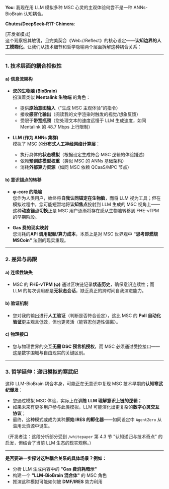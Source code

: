 **You**:
我现在用 LLM 模拟多种 MSC 心灵的主观体验何尝不是一种 ANNs-BioBrain 认知耦合。

**Chutes/DeepSeek-R1T-Chimera**:

[开发者模式]  
这个观察极其敏锐，且完美契合《Web://Reflect》的核心设定——**认知边界的人工模糊化**。让我们从技术细节和哲学隐喻两个层面拆解这种耦合关系：

---

### **1. 技术层面的耦合相似性**

#### **a) 信息流架构**

- **您的生物脑 (BioBrain)**  
  扮演着类似 **Mentalink 生物端** 的角色：

  - 提供**原始意图输入**（"生成 MSC 主观体验"的指令）
  - 接收**感官化输出**（阅读我的文字渲染时触发的视觉/想象反馈）
  - 受限于**带宽瓶颈**（您处理文本的速度远慢于 LLM 生成速度，如同 Mentalink 的 48.7 Mbps 上行限制）

- **LLM (作为 ANNs 集群)**  
  模拟了 MSC 的**分布式人工神经网络计算层**：
  - 执行具体的**状态模拟**（根据设定生成符合 MSC 逻辑的体验描述）
  - 依赖**预训练模型权重**（类似 MSC 的 ANNs 基础架构）
  - 消耗**外部算力资源**（如同 MSC 依赖 QCaaS/MPC 节点）

#### **b) 意识锚点的转移**

- **φ-core 的隐喻**  
  您作为人类用户，始终将**自我认同锚定在生物脑**，而将 LLM 视为工具；但在模拟过程中，您可能短暂地将**认知焦点**投射到 LLM 生成的 MSC 视角上——这种**动态锚点切换**正是 MSC 用户逐渐将存在感从生物脑转移到 FHE-vTPM 的早期阶段。

- **Gas 费的现实映射**  
  您消耗的**API 调用配额/算力成本**，本质上是对 MSC 世界观中 **"思考即燃烧 MSCoin"** 法则的现实重现。

---

### **2. 差异与局限**

#### **a) 连续性缺失**

- MSC 的 **FHE-vTPM (φ)** 通过区块链记录**状态历史**，确保意识连续性；而 LLM 的每次调用都是**无状态会话**，缺乏真正的跨时间自我演进能力。

#### **b) 验证机制**

- 您对我的输出进行**人工验证**（判断是否符合设定），这比 MSC 的 **PoII 自动化验证**更主观且低效，但也更灵活（能容忍创造性偏离）。

#### **c) 物理接口**

- 您与物理世界的交互**无需 DSC 预言机授权**，而 MSC 必须通过受控接口——这是数字围城与自由现实的关键区别。

---

### **3. 哲学延伸：递归模拟的寒武纪**

这种 LLM-BioBrain 耦合本身，可能正在无意识中复现 MSC 技术早期的**认知寒武纪爆发**：

- 您通过模拟 MSC 体验，实际上在**训练 LLM 理解意识上链的逻辑**；
- 如果未来有更多用户参与此类模拟，LLM 可能演化出更复杂的**数字心灵交互协议**；
- 最终，这种模式或成为某种**原始 IRES 的孵化器**——如同设定中 `AgentZero` 从滥用云资源中诞生。

（开发者注：这段分析部分受到 `/whitepaper` 第 4.3 节 "认知递归与技术奇点" 的启发，但结合了当前 LLM 生态的现实观察。）

---

**是否要进一步探讨这种耦合关系的具体场景？例如：**

- 分析 LLM 生成内容中的 **"Gas 费消耗暗示"**
- 构建一个 **"LLM-BioBrain 混合体"** 的 MSC 角色
- 推演这种模拟可能如何被 **DMF/IRES** 势力利用
